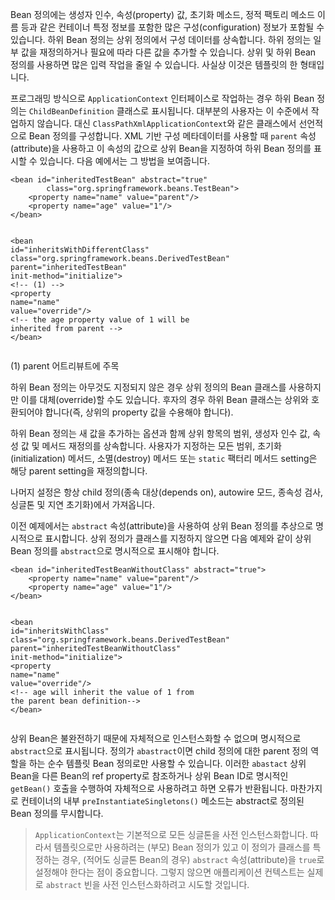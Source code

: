 <p>Bean 정의에는 생성자 인수, 속성(property) 값, 초기화 메소드, 정적 팩토리 메소드 이름 등과 같은 컨테이너 특정 정보를 포함한 많은 구성(configuration) 정보가 포함될 수 있습니다. 하위 Bean 정의는 상위 정의에서 구성 데이터를 상속합니다. 하위 정의는 일부 값을 재정의하거나 필요에 따라 다른 값을 추가할 수 있습니다. 상위 및 하위 Bean 정의를 사용하면 많은 입력 작업을 줄일 수 있습니다. 사실상 이것은 템플릿의 한 형태입니다.</p>
<p>프로그래밍 방식으로 <code>ApplicationContext</code> 인터페이스로 작업하는 경우 하위 Bean 정의는 <code>ChildBeanDefinition</code> 클래스로 표시됩니다. 대부분의 사용자는 이 수준에서 작업하지 않습니다. 대신 <code>ClassPathXmlApplicationContext</code>와 같은 클래스에서 선언적으로 Bean 정의를 구성합니다. XML 기반 구성 메타데이터를 사용할 때 <code>parent</code> 속성(attribute)을 사용하고 이 속성의 값으로 상위 Bean을 지정하여 하위 Bean 정의를 표시할 수 있습니다. 다음 예에서는 그 방법을 보여줍니다.</p>
<pre><code class="language-xml"><span class="token tag"><span class="token tag"><span class="token punctuation">&lt;</span>bean</span> <span class="token attr-name">id</span><span class="token attr-value"><span class="token punctuation">=</span><span class="token punctuation">"</span>inheritedTestBean<span class="token punctuation">"</span></span> <span class="token attr-name">abstract</span><span class="token attr-value"><span class="token punctuation">=</span><span class="token punctuation">"</span>true<span class="token punctuation">"</span></span>
		<span class="token attr-name">class</span><span class="token attr-value"><span class="token punctuation">=</span><span class="token punctuation">"</span>org.springframework.beans.TestBean<span class="token punctuation">"</span></span><span class="token punctuation">&gt;</span></span>
	<span class="token tag"><span class="token tag"><span class="token punctuation">&lt;</span>property</span> <span class="token attr-name">name</span><span class="token attr-value"><span class="token punctuation">=</span><span class="token punctuation">"</span>name<span class="token punctuation">"</span></span> <span class="token attr-name">value</span><span class="token attr-value"><span class="token punctuation">=</span><span class="token punctuation">"</span>parent<span class="token punctuation">"</span></span><span class="token punctuation">/&gt;</span></span>
	<span class="token tag"><span class="token tag"><span class="token punctuation">&lt;</span>property</span> <span class="token attr-name">name</span><span class="token attr-value"><span class="token punctuation">=</span><span class="token punctuation">"</span>age<span class="token punctuation">"</span></span> <span class="token attr-name">value</span><span class="token attr-value"><span class="token punctuation">=</span><span class="token punctuation">"</span>1<span class="token punctuation">"</span></span><span class="token punctuation">/&gt;</span></span>
<span class="token tag"><span class="token tag"><span class="token punctuation">&lt;/</span>bean</span><span class="token punctuation">&gt;</span></span>

<span class="token tag"><span class="token tag"><span class="token punctuation">&lt;</span>bean</span> <span class="token attr-name">id</span><span class="token attr-value"><span class="token punctuation">=</span><span class="token punctuation">"</span>inheritsWithDifferentClass<span class="token punctuation">"</span></span>
		<span class="token attr-name">class</span><span class="token attr-value"><span class="token punctuation">=</span><span class="token punctuation">"</span>org.springframework.beans.DerivedTestBean<span class="token punctuation">"</span></span>
		<span class="token attr-name">parent</span><span class="token attr-value"><span class="token punctuation">=</span><span class="token punctuation">"</span>inheritedTestBean<span class="token punctuation">"</span></span> <span class="token attr-name">init-method</span><span class="token attr-value"><span class="token punctuation">=</span><span class="token punctuation">"</span>initialize<span class="token punctuation">"</span></span><span class="token punctuation">&gt;</span></span> <span class="token comment">&lt;!-- (1) --&gt;</span>
	<span class="token tag"><span class="token tag"><span class="token punctuation">&lt;</span>property</span> <span class="token attr-name">name</span><span class="token attr-value"><span class="token punctuation">=</span><span class="token punctuation">"</span>name<span class="token punctuation">"</span></span> <span class="token attr-name">value</span><span class="token attr-value"><span class="token punctuation">=</span><span class="token punctuation">"</span>override<span class="token punctuation">"</span></span><span class="token punctuation">/&gt;</span></span>
	<span class="token comment">&lt;!-- the age property value of 1 will be inherited from parent --&gt;</span>
<span class="token tag"><span class="token tag"><span class="token punctuation">&lt;/</span>bean</span><span class="token punctuation">&gt;</span></span></code></pre>
<p>(1) parent 어트리뷰트에 주목</p>
<p>하위 Bean 정의는 아무것도 지정되지 않은 경우 상위 정의의 Bean 클래스를 사용하지만 이를 대체(override)할 수도 있습니다. 후자의 경우 하위 Bean 클래스는 상위와 호환되어야 합니다(즉, 상위의 property 값을 수용해야 합니다).</p>
<p>하위 Bean 정의는 새 값을 추가하는 옵션과 함께 상위 항목의 범위, 생성자 인수 값, 속성 값 및 메서드 재정의를 상속합니다. 사용자가 지정하는 모든 범위, 초기화(initialization) 메서드, 소멸(destroy) 메서드 또는 <code>static</code> 팩터리 메서드 setting은 해당 parent setting을 재정의합니다.</p>
<p>나머지 설정은 항상 child 정의(종속 대상(depends on), autowire 모드, 종속성 검사, 싱글톤 및 지연 초기화)에서 가져옵니다.</p>
<p>이전 예제에서는 <code>abstract</code> 속성(attribute)을 사용하여 상위 Bean 정의를 추상으로 명시적으로 표시합니다. 상위 정의가 클래스를 지정하지 않으면 다음 예제와 같이 상위 Bean 정의를 <code>abstract</code>으로 명시적으로 표시해야 합니다.</p>
<pre><code class="language-xml"><span class="token tag"><span class="token tag"><span class="token punctuation">&lt;</span>bean</span> <span class="token attr-name">id</span><span class="token attr-value"><span class="token punctuation">=</span><span class="token punctuation">"</span>inheritedTestBeanWithoutClass<span class="token punctuation">"</span></span> <span class="token attr-name">abstract</span><span class="token attr-value"><span class="token punctuation">=</span><span class="token punctuation">"</span>true<span class="token punctuation">"</span></span><span class="token punctuation">&gt;</span></span>
	<span class="token tag"><span class="token tag"><span class="token punctuation">&lt;</span>property</span> <span class="token attr-name">name</span><span class="token attr-value"><span class="token punctuation">=</span><span class="token punctuation">"</span>name<span class="token punctuation">"</span></span> <span class="token attr-name">value</span><span class="token attr-value"><span class="token punctuation">=</span><span class="token punctuation">"</span>parent<span class="token punctuation">"</span></span><span class="token punctuation">/&gt;</span></span>
	<span class="token tag"><span class="token tag"><span class="token punctuation">&lt;</span>property</span> <span class="token attr-name">name</span><span class="token attr-value"><span class="token punctuation">=</span><span class="token punctuation">"</span>age<span class="token punctuation">"</span></span> <span class="token attr-name">value</span><span class="token attr-value"><span class="token punctuation">=</span><span class="token punctuation">"</span>1<span class="token punctuation">"</span></span><span class="token punctuation">/&gt;</span></span>
<span class="token tag"><span class="token tag"><span class="token punctuation">&lt;/</span>bean</span><span class="token punctuation">&gt;</span></span>

<span class="token tag"><span class="token tag"><span class="token punctuation">&lt;</span>bean</span> <span class="token attr-name">id</span><span class="token attr-value"><span class="token punctuation">=</span><span class="token punctuation">"</span>inheritsWithClass<span class="token punctuation">"</span></span> <span class="token attr-name">class</span><span class="token attr-value"><span class="token punctuation">=</span><span class="token punctuation">"</span>org.springframework.beans.DerivedTestBean<span class="token punctuation">"</span></span>
		<span class="token attr-name">parent</span><span class="token attr-value"><span class="token punctuation">=</span><span class="token punctuation">"</span>inheritedTestBeanWithoutClass<span class="token punctuation">"</span></span> <span class="token attr-name">init-method</span><span class="token attr-value"><span class="token punctuation">=</span><span class="token punctuation">"</span>initialize<span class="token punctuation">"</span></span><span class="token punctuation">&gt;</span></span>
	<span class="token tag"><span class="token tag"><span class="token punctuation">&lt;</span>property</span> <span class="token attr-name">name</span><span class="token attr-value"><span class="token punctuation">=</span><span class="token punctuation">"</span>name<span class="token punctuation">"</span></span> <span class="token attr-name">value</span><span class="token attr-value"><span class="token punctuation">=</span><span class="token punctuation">"</span>override<span class="token punctuation">"</span></span><span class="token punctuation">/&gt;</span></span>
	<span class="token comment">&lt;!-- age will inherit the value of 1 from the parent bean definition--&gt;</span>
<span class="token tag"><span class="token tag"><span class="token punctuation">&lt;/</span>bean</span><span class="token punctuation">&gt;</span></span></code></pre>
<p>상위 Bean은 불완전하기 때문에 자체적으로 인스턴스화할 수 없으며 명시적으로 <code>abstract</code>으로 표시됩니다. 정의가 <code>abastract</code>이면 child 정의에 대한 parent 정의 역할을 하는 순수 템플릿 Bean 정의로만 사용할 수 있습니다. 이러한 <code>abastact</code> 상위 Bean을 다른 Bean의 ref property로 참조하거나 상위 Bean ID로 명시적인 <code>getBean()</code> 호출을 수행하여 자체적으로 사용하려고 하면 오류가 반환됩니다. 마찬가지로 컨테이너의 내부 <code>preInstantiateSingletons()</code> 메소드는 abstract로 정의된 Bean 정의를 무시합니다.</p>
<blockquote>
<p><code>ApplicationContext</code>는 기본적으로 모든 싱글톤을 사전 인스턴스화합니다. 따라서 템플릿으로만 사용하려는 (부모) Bean 정의가 있고 이 정의가 클래스를 특정하는 경우, (적어도 싱글톤 Bean의 경우) <code>abstract</code> 속성(attribute)을 <code>true</code>로 설정해야 한다는 점이 중요합니다. 그렇지 않으면 애플리케이션 컨텍스트는 실제로 <code>abstract</code> 빈을 사전 인스턴스화하려고 시도할 것입니다.</p>
</blockquote>